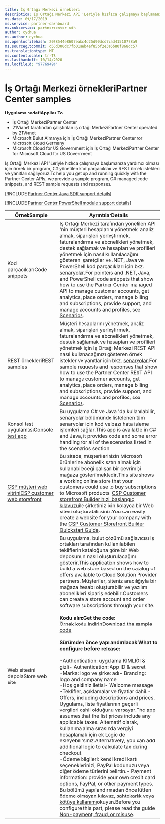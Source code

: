 ```yaml
---
title: İş Ortağı Merkezi örnekleri
description: Iş Ortağı Merkezi API 'Leriyle hızlıca çalışmaya başlamanıza yardımcı olması için örnek bir program, C \ yönetilen kod parçacıkları ve REST örnek istekleri ve yanıtları sağlıyoruz.
ms.date: 09/17/2019
ms.service: partner-dashboard
ms.subservice: partnercenter-sdk
author: cychua
ms.author: cychua
ms.openlocfilehash: 2098544e8607eabc4d25d90dcd7cad41510778a9
ms.sourcegitcommit: d53d300dc7fb01aeb4ef85bf2e3a6b80f868dc57
ms.translationtype: MT
ms.contentlocale: tr-TR
ms.lasthandoff: 10/14/2020
ms.locfileid: "97769496"
---
```

# <a name="partner-center-samples"></a><span data-ttu-id="f236d-103">İş Ortağı Merkezi örnekleri</span><span class="sxs-lookup"><span data-stu-id="f236d-103">Partner Center samples</span></span>

<span data-ttu-id="f236d-104">**Uygulama hedefi**</span><span class="sxs-lookup"><span data-stu-id="f236d-104">**Applies To**</span></span>

- <span data-ttu-id="f236d-105">İş Ortağı Merkezi</span><span class="sxs-lookup"><span data-stu-id="f236d-105">Partner Center</span></span>
- <span data-ttu-id="f236d-106">21Vianet tarafından çalıştırılan iş ortağı Merkezi</span><span class="sxs-lookup"><span data-stu-id="f236d-106">Partner Center operated by 21Vianet</span></span>
- <span data-ttu-id="f236d-107">Microsoft Bulut Almanya için İş Ortağı Merkezi</span><span class="sxs-lookup"><span data-stu-id="f236d-107">Partner Center for Microsoft Cloud Germany</span></span>
- <span data-ttu-id="f236d-108">Microsoft Cloud for US Government için İş Ortağı Merkezi</span><span class="sxs-lookup"><span data-stu-id="f236d-108">Partner Center for Microsoft Cloud for US Government</span></span>

<span data-ttu-id="f236d-109">Iş Ortağı Merkezi API 'Leriyle hızlıca çalışmaya başlamanıza yardımcı olması için örnek bir program, C# yönetilen kod parçacıkları ve REST örnek istekleri ve yanıtları sağlıyoruz.</span><span class="sxs-lookup"><span data-stu-id="f236d-109">To help you get up and running quickly with the Partner Center APIs, we provide a sample program, C# managed code snippets, and REST sample requests and responses.</span></span>

[!INCLUDE [Partner Center Java SDK support details](../includes/java-sdk-support.md)]

[!INCLUDE [Partner Center PowerShell module support details](../includes/powershell-module-support.md)]

| <span data-ttu-id="f236d-110">Örnek</span><span class="sxs-lookup"><span data-stu-id="f236d-110">Sample</span></span>                                                        | <span data-ttu-id="f236d-111">Ayrıntılar</span><span class="sxs-lookup"><span data-stu-id="f236d-111">Details</span></span>                                             |
|---------------------------------------------------------------|-----------------------------------------------------|
| <span data-ttu-id="f236d-112">Kod parçacıkları</span><span class="sxs-lookup"><span data-stu-id="f236d-112">Code snippets</span></span>                                                 | <span data-ttu-id="f236d-113">Iş Ortağı Merkezi tarafından yönetilen API 'nin müşteri hesaplarını yönetmek, analiz almak, siparişleri yerleştirmek, faturalandırma ve abonelikleri yönetmek, destek sağlamak ve hesapları ve profilleri yönetmek için nasıl kullanılacağını gösteren işaretçiler ve .NET, Java ve PowerShell kod parçacıkları için bkz. [senaryolar](scenarios.md).</span><span class="sxs-lookup"><span data-stu-id="f236d-113">For pointers and .NET, Java, and PowerShell code snippets that show how to use the Partner Center managed API to manage customer accounts, get analytics, place orders, manage billing and subscriptions, provide support, and manage accounts and profiles, see [Scenarios](scenarios.md).</span></span>                                                                          |
| <span data-ttu-id="f236d-114">REST örnekleri</span><span class="sxs-lookup"><span data-stu-id="f236d-114">REST samples</span></span>                                                  | <span data-ttu-id="f236d-115">Müşteri hesaplarını yönetmek, analiz almak, siparişleri yerleştirmek, faturalandırma ve abonelikleri yönetmek, destek sağlamak ve hesapları ve profilleri yönetmek için Iş Ortağı Merkezi REST API nasıl kullanacağınızı gösteren örnek istekler ve yanıtlar için bkz. [senaryolar](scenarios.md).</span><span class="sxs-lookup"><span data-stu-id="f236d-115">For sample requests and responses that show how to use the Partner Center REST API to manage customer accounts, get analytics, place orders, manage billing and subscriptions, provide support, and manage accounts and profiles, see [Scenarios](scenarios.md).</span></span>                                                                                                       |
| [<span data-ttu-id="f236d-116">Konsol test uygulaması</span><span class="sxs-lookup"><span data-stu-id="f236d-116">Console test app</span></span>](console-test-app.md)                       | <span data-ttu-id="f236d-117">Bu uygulama C# ve Java 'da kullanılabilir, senaryolar bölümünde listelenen tüm senaryolar için kod ve bazı hata işleme işlemleri sağlar.</span><span class="sxs-lookup"><span data-stu-id="f236d-117">This app is available in C# and Java, it provides code and some error handling for all of the scenarios listed in the scenarios section.</span></span>                                                                        |
| [<span data-ttu-id="f236d-118">CSP müşteri web vitrini</span><span class="sxs-lookup"><span data-stu-id="f236d-118">CSP customer web storefront</span></span>](csp-customer-web-storefront.md) | <span data-ttu-id="f236d-119">Bu sitede, müşterilerinizin Microsoft ürünlerine abonelik satın almak için kullanabileceği çalışan bir çevrimiçi mağaza gösterilmektedir.</span><span class="sxs-lookup"><span data-stu-id="f236d-119">This site shows a working online store that your customers could use to buy subscriptions to Microsoft products.</span></span> <span data-ttu-id="f236d-120">[CSP Customer storefront Builder hızlı başlangıç kılavuzu](csp-customer-storefront-builder-quick-start-guide-.md)ile şirketiniz için kolayca bir Web sitesi oluşturabilirsiniz.</span><span class="sxs-lookup"><span data-stu-id="f236d-120">You can easily create a website for your company with the [CSP Customer Storefront Builder Quickstart Guide](csp-customer-storefront-builder-quick-start-guide-.md).</span></span>                                                              |
| <span data-ttu-id="f236d-121">Web sitesini depola</span><span class="sxs-lookup"><span data-stu-id="f236d-121">Store web site</span></span>                                                | <span data-ttu-id="f236d-122">Bu uygulama, bulut çözümü sağlayıcısı iş ortakları tarafından kullanılabilen tekliflerin kataloğuna göre bir Web deposunun nasıl oluşturulacağını gösterir.</span><span class="sxs-lookup"><span data-stu-id="f236d-122">This application shows how to build a web store based on the catalog of offers available to Cloud Solution Provider partners.</span></span> <span data-ttu-id="f236d-123">Müşteriler, siteniz aracılığıyla bir mağaza hesabı oluşturabilir ve yazılım abonelikleri sipariş edebilir.</span><span class="sxs-lookup"><span data-stu-id="f236d-123">Customers can create a store account and order software subscriptions through your site.</span></span><br/><br/>                  <span data-ttu-id="f236d-124">**Kodu alın:**</span><span class="sxs-lookup"><span data-stu-id="f236d-124">**Get the code:**</span></span><br/> [<span data-ttu-id="f236d-125">Örnek kodu indirin</span><span class="sxs-lookup"><span data-stu-id="f236d-125">Download the sample code</span></span>](https://go.microsoft.com/fwlink/p/?LinkId=746683)<br/><br/>                                            <span data-ttu-id="f236d-126">**Sürümden önce yapılandırılacak:**</span><span class="sxs-lookup"><span data-stu-id="f236d-126">**What to configure before release:**</span></span><br/><br/> <span data-ttu-id="f236d-127">-Authentication: uygulama KIMLIĞI & gizli</span><span class="sxs-lookup"><span data-stu-id="f236d-127">- Authentication: App ID & secret</span></span><br/> <span data-ttu-id="f236d-128">-Marka: logo ve şirket adı</span><span class="sxs-lookup"><span data-stu-id="f236d-128">- Branding: logo and company name</span></span><br/> <span data-ttu-id="f236d-129">-Hoş geldiniz iletisi</span><span class="sxs-lookup"><span data-stu-id="f236d-129">- Welcome message</span></span><br/> <span data-ttu-id="f236d-130">-Teklifler, açıklamalar ve fiyatlar dahil.</span><span class="sxs-lookup"><span data-stu-id="f236d-130">- Offers, including descriptions and prices.</span></span> <span data-ttu-id="f236d-131">Uygulama, liste fiyatlarının geçerli vergileri dahil olduğunu varsayar.</span><span class="sxs-lookup"><span data-stu-id="f236d-131">The app assumes that the list prices include any applicable taxes.</span></span> <span data-ttu-id="f236d-132">Alternatif olarak, kullanıma alma sırasında vergiyi hesaplamak için ek Logic de ekleyebilirsiniz.</span><span class="sxs-lookup"><span data-stu-id="f236d-132">Alternatively, you can add additional logic to calculate tax during checkout.</span></span><br/> <span data-ttu-id="f236d-133">-Ödeme bilgileri: kendi kredi kartı seçeneklerinizi, PayPal kodunuzu veya diğer ödeme türlerini belirtin.</span><span class="sxs-lookup"><span data-stu-id="f236d-133">- Payment information: provide your own credit card options, PayPal, or other payment types.</span></span> <span data-ttu-id="f236d-134">Bu bölümü yapılandırmadan önce lütfen [ödeme olmayan kılavuz, sahtekarlık veya kötüye kullanımı](/partner-center/non-payment-fraud-misuse)okuyun.</span><span class="sxs-lookup"><span data-stu-id="f236d-134">Before you configure this part, please read the guide [Non-payment, fraud, or misuse](/partner-center/non-payment-fraud-misuse).</span></span> |